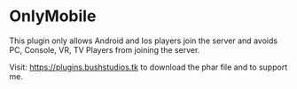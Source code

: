 # OnlyMobile

This plugin only allows Android and Ios players join the server and avoids PC, Console, VR, TV Players from joining the server.

Visit: https://plugins.bushstudios.tk to download the phar file and to support me.
